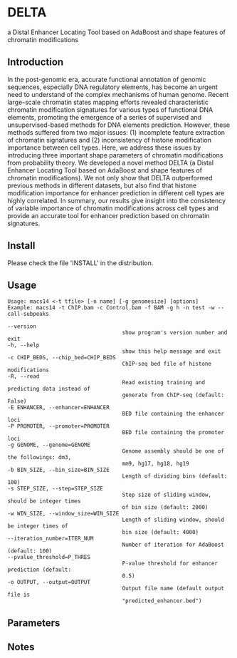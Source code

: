 # DELTA
a Distal Enhancer Locating Tool based on AdaBoost and shape features of chromatin modifications

## Introduction
In the post-genomic era, accurate functional annotation of genomic sequences, especially DNA regulatory elements, has become an urgent need to understand of the complex mechanisms of human genome. Recent large-scale chromatin states mapping efforts revealed characteristic chromatin modification signatures for various types of functional DNA elements, promoting the emergence of a series of supervised and unsupervised-based methods for DNA elements prediction. However, these methods suffered from two major issues: (1) incomplete feature extraction of chromatin signatures and (2) inconsistency of histone modification importance between cell types. Here, we address these issues by introducing three important shape parameters of chromatin modifications from probability theory. We developed a novel method DELTA (a Distal Enhancer Locating Tool based on AdaBoost and shape features of chromatin modifications). We not only show that DELTA outperformed previous methods in different datasets, but also find that histone modification importance for enhancer prediction in different cell types are highly correlated. In summary, our results give insight into the consistency of variable importance of chromatin modifications across cell types and provide an accurate tool for enhancer prediction based on chromatin signatures.

## Install
Please check the file 'INSTALL' in the distribution.

## Usage
	Usage: macs14 <-t tfile> [-n name] [-g genomesize] [options]
	Example: macs14 -t ChIP.bam -c Control.bam -f BAM -g h -n test -w --call-subpeaks

	--version
										show program's version number and exit
	-h, --help
										show this help message and exit
	-c CHIP_BEDS, --chip_bed=CHIP_BEDS
										ChIP-seq bed file of histone modifications
	-R, --read
										Read existing training and predicting data instead of 
										generate from ChIP-seq (default: False)
	-E ENHANCER, --enhancer=ENHANCER
										BED file containing the enhancer loci
	-P PROMOTER, --promoter=PROMOTER
										BED file containing the promoter loci
	-g GENOME, --genome=GENOME
										Genome assembly should be one of the followings: dm3, 
										mm9, hg17, hg18, hg19
	-b BIN_SIZE, --bin_size=BIN_SIZE
										Length of dividing bins (default: 100)
	-s STEP_SIZE, --step=STEP_SIZE
										Step size of sliding window, should be integer times 
										of bin size (default: 2000)
	-w WIN_SIZE, --window_size=WIN_SIZE
										Length of sliding window, should be integer times of 
										bin size (default: 4000)
	--iteration_number=ITER_NUM
										Number of iteration for AdaBoost (default: 100)
	--pvalue_threshold=P_THRES
										P-value threshold for enhancer prediction (default: 
										0.5)
	-o OUTPUT, --output=OUTPUT
										Output file name (default output file is 
										"predicted_enhancer.bed")
## Parameters

## Notes
